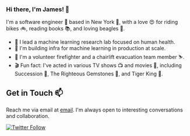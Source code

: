 ### Hi there, I'm James! 👋

I'm a software engineer 👾 based in New York 🗽, with a love 😍 for riding bikes 🚲, reading books 📚, and loving beagles 🐶.

- 🔬 I lead a machine learning research lab focused on human health.
- 🚀 I'm building infra for machine learning in production at scale.
- 🚒 I'm a volunteer firefighter and a chairlift evacuation team member ⛷.
- 🎬 Fun fact: I've acted in various TV shows 📺 and movies 🍿, including Succession 🎩, The Righteous Gemstones 💎, and Tiger King 🐯.

## Get in Touch 📫

Reach me via email at [email](mailto:me@jameshighsmith.com). I'm always open to interesting conversations and collaboration. 

<a href="https://twitter.com/jameshighsmith" rel="nofollow"><img src="https://camo.githubusercontent.com/e3655bffe83ab1fcfe0e438897b1e3393199497e9f6b7b2a6e70e224c23e7f83/68747470733a2f2f696d672e736869656c64732e696f2f747769747465722f666f6c6c6f772f63686970726f3f6c6162656c3d466f6c6c6f77267374796c653d736f6369616c" alt="Twitter Follow" data-canonical-src="https://img.shields.io/twitter/follow/chipro?label=Follow&amp;style=social" style="max-width: 100%;"></a>
